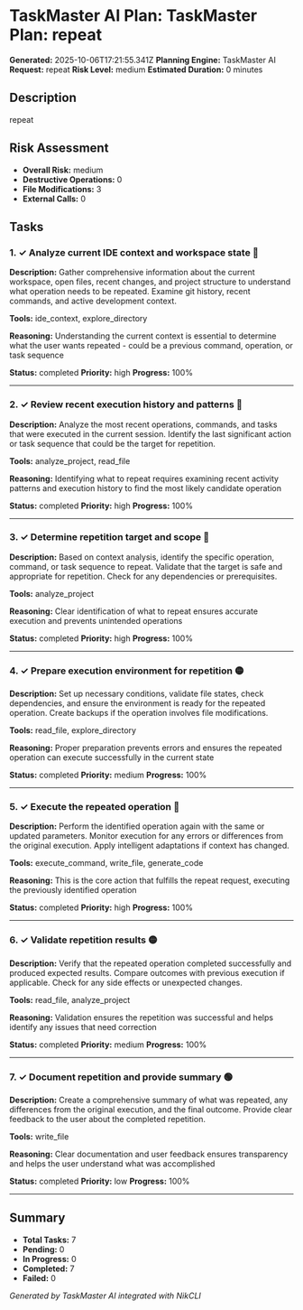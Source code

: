 # TaskMaster AI Plan: TaskMaster Plan: repeat

**Generated:** 2025-10-06T17:21:55.341Z
**Planning Engine:** TaskMaster AI
**Request:** repeat
**Risk Level:** medium
**Estimated Duration:** 0 minutes

## Description

repeat

## Risk Assessment

- **Overall Risk:** medium
- **Destructive Operations:** 0
- **File Modifications:** 3
- **External Calls:** 0

## Tasks

### 1. ✓ Analyze current IDE context and workspace state 🔴

**Description:** Gather comprehensive information about the current workspace, open files, recent changes, and project structure to understand what operation needs to be repeated. Examine git history, recent commands, and active development context.

**Tools:** ide_context, explore_directory

**Reasoning:** Understanding the current context is essential to determine what the user wants repeated - could be a previous command, operation, or task sequence

**Status:** completed
**Priority:** high
**Progress:** 100%

---

### 2. ✓ Review recent execution history and patterns 🔴

**Description:** Analyze the most recent operations, commands, and tasks that were executed in the current session. Identify the last significant action or task sequence that could be the target for repetition.

**Tools:** analyze_project, read_file

**Reasoning:** Identifying what to repeat requires examining recent activity patterns and execution history to find the most likely candidate operation

**Status:** completed
**Priority:** high
**Progress:** 100%

---

### 3. ✓ Determine repetition target and scope 🔴

**Description:** Based on context analysis, identify the specific operation, command, or task sequence to repeat. Validate that the target is safe and appropriate for repetition. Check for any dependencies or prerequisites.

**Tools:** analyze_project

**Reasoning:** Clear identification of what to repeat ensures accurate execution and prevents unintended operations

**Status:** completed
**Priority:** high
**Progress:** 100%

---

### 4. ✓ Prepare execution environment for repetition 🟡

**Description:** Set up necessary conditions, validate file states, check dependencies, and ensure the environment is ready for the repeated operation. Create backups if the operation involves file modifications.

**Tools:** read_file, explore_directory

**Reasoning:** Proper preparation prevents errors and ensures the repeated operation can execute successfully in the current state

**Status:** completed
**Priority:** medium
**Progress:** 100%

---

### 5. ✓ Execute the repeated operation 🔴

**Description:** Perform the identified operation again with the same or updated parameters. Monitor execution for any errors or differences from the original execution. Apply intelligent adaptations if context has changed.

**Tools:** execute_command, write_file, generate_code

**Reasoning:** This is the core action that fulfills the repeat request, executing the previously identified operation

**Status:** completed
**Priority:** high
**Progress:** 100%

---

### 6. ✓ Validate repetition results 🟡

**Description:** Verify that the repeated operation completed successfully and produced expected results. Compare outcomes with previous execution if applicable. Check for any side effects or unexpected changes.

**Tools:** read_file, analyze_project

**Reasoning:** Validation ensures the repetition was successful and helps identify any issues that need correction

**Status:** completed
**Priority:** medium
**Progress:** 100%

---

### 7. ✓ Document repetition and provide summary 🟢

**Description:** Create a comprehensive summary of what was repeated, any differences from the original execution, and the final outcome. Provide clear feedback to the user about the completed repetition.

**Tools:** write_file

**Reasoning:** Clear documentation and user feedback ensures transparency and helps the user understand what was accomplished

**Status:** completed
**Priority:** low
**Progress:** 100%

---

## Summary

- **Total Tasks:** 7
- **Pending:** 0
- **In Progress:** 0
- **Completed:** 7
- **Failed:** 0

_Generated by TaskMaster AI integrated with NikCLI_
